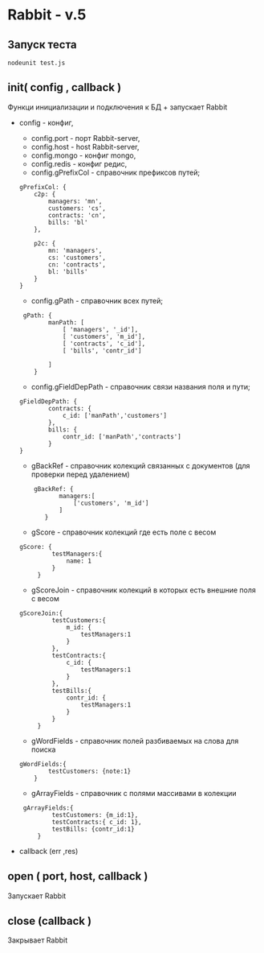 Rabbit - v.5
=====
## Запуск теста
```
nodeunit test.js
```

## init( config , callback )
Функци инициализации и подключения к БД + запускает Rabbit
* config - конфиг,
    * config.port - порт Rabbit-server,
    * config.host - host Rabbit-server,
    * config.mongo - конфиг mongo,
    * config.redis - конфиг редис,
    * config.gPrefixCol - справочник префиксов путей;

    ```
    gPrefixCol: {
        c2p: {
            managers: 'mn',
            customers: 'cs',
            contracts: 'cn',
            bills: 'bl'
        },

        p2c: {
            mn: 'managers',
            cs: 'customers',
            cn: 'contracts',
            bl: 'bills'
        }
    }
    ```

    * config.gPath - справочник всех путей;

    ```
     gPath: {
            manPath: [
                [ 'managers', '_id'],
                [ 'customers', 'm_id'],
                [ 'contracts', 'c_id'],
                [ 'bills', 'contr_id']

            ]
        }
    ```

    * config.gFieldDepPath - справочник связи названия поля и пути;

    ```
    gFieldDepPath: {
            contracts: {
                c_id: ['manPath','customers']
            },
            bills: {
                contr_id: ['manPath','contracts']
            }
    }
    ```

    * gBackRef - справочник колекций связанных с документов (для проверки перед удалением)

    ```
        gBackRef: {
               managers:[
                   ['customers', 'm_id']
               ]
           }
    ```

    * gScore - справочник колекций где есть поле с весом

    ```
    gScore: {
             testManagers:{
                 name: 1
             }
         }
    ```

    * gScoreJoin - справочник колекций в которых есть внешние поля с весом

    ```
    gScoreJoin:{
             testCustomers:{
                 m_id: {
                     testManagers:1
                 }
             },
             testContracts:{
                 c_id: {
                     testManagers:1
                 }
             },
             testBills:{
                 contr_id: {
                     testManagers:1
                 }
             }
         }
    ```

    * gWordFields - справочник полей разбиваемых на слова для поиска

    ```
    gWordFields:{
            testCustomers: {note:1}
        }
    ```

    * gArrayFields - справочник с полями массивами в колекции

    ```
     gArrayFields:{
             testCustomers: {m_id:1},
             testContracts:{ c_id: 1},
             testBills: {contr_id:1}
         }
    ```
* callback (err ,res)


## open ( port, host, callback )
Запускает Rabbit

## close (callback )
Закрывает Rabbit
